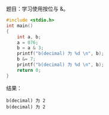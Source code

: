题目：学习使用按位与 &。
```c
#include <stdio.h>
int main()
{
	int a, b;
	a = 076;
	b = a & 3;
	printf("b(decimal) 为 %d \n", b);
	b &= 7;
	printf("b(decimal) 为 %d \n", b);
	return 0;
}
```
结果：
```
b(decimal) 为 2
b(decimal) 为 2
```
